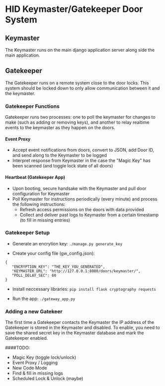 # HID Keymaster/Gatekeeper Door System

## Keymaster

The Keymaster runs on the main django application server along side the main application. 

## Gatekeeper

The Gatekeeper runs on a remote system close to the door locks.  This system should be locked down to only allow communication between it and the keymaster.

### Gatekeeper Functions
Gatekeeper runs two processes: one to poll the keymaster for changes to make (such as adding or removing keys), and another to relay realtime events to the keymaster as they happen on the doors.

#### Event Proxy
 * Accept event notifications from doors, convert to JSON, add Door ID, and send along to the Keymaster to be logged
 * Interpret response from Keymaster in the case the "Magic Key" has been scanned (and toggle lock state of all doors)
 
#### Heartbeat (Gatekeeper App)
 * Upon booting, secure handsake with the Keymaster and pull door configuration for Keymaster
 * Poll Keymaster for instructions periodically (every minute) and process the following instructions:
   * Refresh access permissions on the doors with data provided
   * Collect and deliver past logs to Keymaster from a certain timestamp (to fill in missing entries)

### Gatekeeper Setup

* Generate an encrytion key:
`./manage.py generate_key`

* Create your config file (gw_config.json):

````
{
   "ENCRYPTION_KEY": "THE_KEY_YOU_GENERATED",
   "KEYMASTER_URL": "http://127.0.0.1:8000/doors/keymaster/",
   "POLL_DELAY_SEC": 60
}
````

* Install neccessary libraries:
`pip install flask cryptography requests`

* Run the app:
`./gateway_app.py`

### Adding a new Gatekeer

The first time a Gatekeeper contacts the Keymaster the IP address of the Gatekeeper is stored in the Keymaster and disabled.  To enable, you need to save the shared secret key in the Keymaster database and mark the Gatekeeper enabled.

####TODO: 
 * Magic Key (toggle lock/unlock)
 * Event Proxy / Logging
 * New Code Mode
 * Find & fill in missing logs
 * Scheduled Lock & Unlock (maybe)
